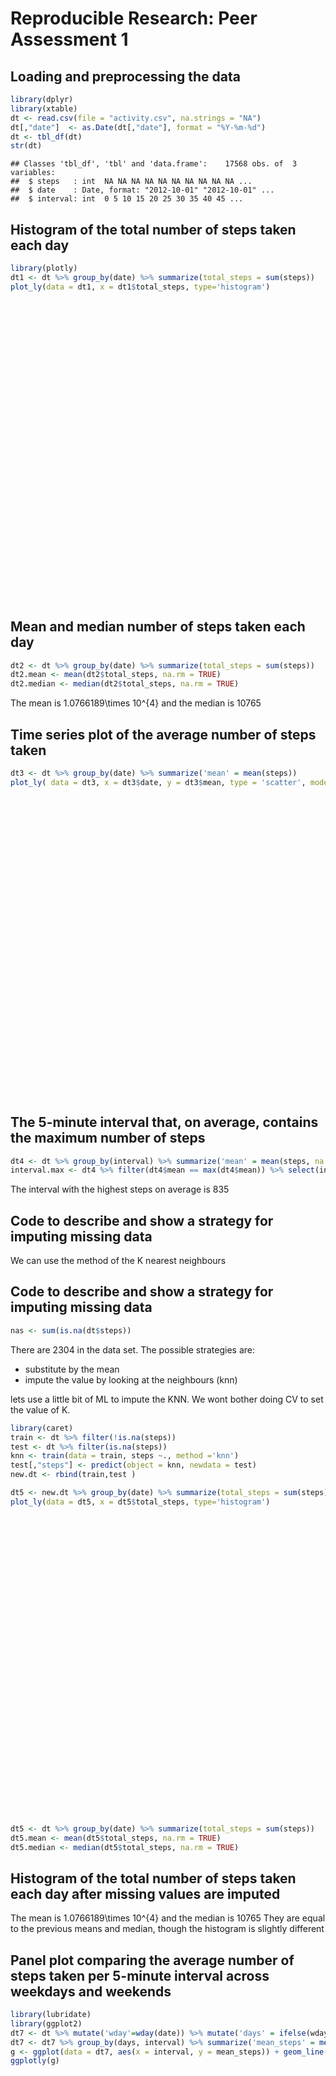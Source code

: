 # Reproducible Research: Peer Assessment 1



## Loading and preprocessing the data


```r
library(dplyr)
library(xtable)
dt <- read.csv(file = "activity.csv", na.strings = "NA")
dt[,"date"]  <- as.Date(dt[,"date"], format = "%Y-%m-%d")
dt <- tbl_df(dt)
str(dt)
```

```
## Classes 'tbl_df', 'tbl' and 'data.frame':	17568 obs. of  3 variables:
##  $ steps   : int  NA NA NA NA NA NA NA NA NA NA ...
##  $ date    : Date, format: "2012-10-01" "2012-10-01" ...
##  $ interval: int  0 5 10 15 20 25 30 35 40 45 ...
```

## Histogram of the total number of steps taken each day


```r
library(plotly)
dt1 <- dt %>% group_by(date) %>% summarize(total_steps = sum(steps))
plot_ly(data = dt1, x = dt1$total_steps, type='histogram')
```

<!--html_preserve--><div id="htmlwidget-bb0330b378665311be23" style="width:672px;height:480px;" class="plotly html-widget"></div>
<script type="application/json" data-for="htmlwidget-bb0330b378665311be23">{"x":{"layout":{"margin":{"b":40,"l":60,"t":25,"r":10},"xaxis":{"domain":[0,1]},"yaxis":{"domain":[0,1]}},"config":{"modeBarButtonsToRemove":["sendDataToCloud"]},"base_url":"https://plot.ly","source":"A","data":[{"x":[126,11352,12116,13294,15420,11015,null,12811,9900,10304,17382,12426,15098,10139,15084,13452,10056,11829,10395,8821,13460,8918,8355,2492,6778,10119,11458,5018,9819,15414,null,10600,10571,null,10439,8334,12883,3219,null,12608,10765,7336,null,41,5441,14339,15110,8841,4472,12787,20427,21194,14478,11834,11162,13646,10183,7047],"type":"histogram","marker":{"fillcolor":"rgba(31,119,180,1)","color":"rgba(31,119,180,1)","line":{"color":"transparent"}},"xaxis":"x","yaxis":"y"}]},"evals":[],"jsHooks":[]}</script><!--/html_preserve-->

## Mean and median number of steps taken each day

```r
dt2 <- dt %>% group_by(date) %>% summarize(total_steps = sum(steps))
dt2.mean <- mean(dt2$total_steps, na.rm = TRUE)
dt2.median <- median(dt2$total_steps, na.rm = TRUE)
```
The mean is 1.0766189\times 10^{4} and the median is 10765

## Time series plot of the average number of steps taken

```r
dt3 <- dt %>% group_by(date) %>% summarize('mean' = mean(steps))
plot_ly( data = dt3, x = dt3$date, y = dt3$mean, type = 'scatter', mode = 'lines')
```

<!--html_preserve--><div id="htmlwidget-c387df53e776df53e0ec" style="width:672px;height:480px;" class="plotly html-widget"></div>
<script type="application/json" data-for="htmlwidget-c387df53e776df53e0ec">{"x":{"layout":{"margin":{"b":40,"l":60,"t":25,"r":10},"xaxis":{"domain":[0,1]},"yaxis":{"domain":[0,1]}},"config":{"modeBarButtonsToRemove":["sendDataToCloud"]},"base_url":"https://plot.ly","source":"A","data":[{"x":["2012-10-02","2012-10-03","2012-10-04","2012-10-05","2012-10-06","2012-10-07",null,"2012-10-09","2012-10-10","2012-10-11","2012-10-12","2012-10-13","2012-10-14","2012-10-15","2012-10-16","2012-10-17","2012-10-18","2012-10-19","2012-10-20","2012-10-21","2012-10-22","2012-10-23","2012-10-24","2012-10-25","2012-10-26","2012-10-27","2012-10-28","2012-10-29","2012-10-30","2012-10-31",null,"2012-11-02","2012-11-03",null,"2012-11-05","2012-11-06","2012-11-07","2012-11-08",null,"2012-11-11","2012-11-12","2012-11-13",null,"2012-11-15","2012-11-16","2012-11-17","2012-11-18","2012-11-19","2012-11-20","2012-11-21","2012-11-22","2012-11-23","2012-11-24","2012-11-25","2012-11-26","2012-11-27","2012-11-28","2012-11-29"],"y":[0.4375,39.4166666666667,42.0694444444444,46.1597222222222,53.5416666666667,38.2465277777778,null,44.4826388888889,34.375,35.7777777777778,60.3541666666667,43.1458333333333,52.4236111111111,35.2048611111111,52.375,46.7083333333333,34.9166666666667,41.0729166666667,36.09375,30.6284722222222,46.7361111111111,30.9652777777778,29.0104166666667,8.65277777777778,23.5347222222222,35.1354166666667,39.7847222222222,17.4236111111111,34.09375,53.5208333333333,null,36.8055555555556,36.7048611111111,null,36.2465277777778,28.9375,44.7326388888889,11.1770833333333,null,43.7777777777778,37.3784722222222,25.4722222222222,null,0.142361111111111,18.8923611111111,49.7881944444444,52.4652777777778,30.6979166666667,15.5277777777778,44.3993055555556,70.9270833333333,73.5902777777778,50.2708333333333,41.0902777777778,38.7569444444444,47.3819444444444,35.3576388888889,24.46875],"mode":"lines","type":"scatter","line":{"fillcolor":"rgba(31,119,180,1)","color":"rgba(31,119,180,1)"},"xaxis":"x","yaxis":"y"}]},"evals":[],"jsHooks":[]}</script><!--/html_preserve-->

## The 5-minute interval that, on average, contains the maximum number of steps


```r
dt4 <- dt %>% group_by(interval) %>% summarize('mean' = mean(steps, na.rm = TRUE))
interval.max <- dt4 %>% filter(dt4$mean == max(dt4$mean)) %>% select(interval)
```

The interval with the highest steps on average is 835

## Code to describe and show a strategy for imputing missing data

We can use the method of the K nearest neighbours

## Code to describe and show a strategy for imputing missing data


```r
nas <- sum(is.na(dt$steps))
```
There are 2304 in the data set.  The possible strategies are:
* substitute by the mean
* impute the value by looking at the neighbours (knn)

lets use a little bit of ML to impute the KNN. We wont bother doing CV to set the value of K.

```r
library(caret)
train <- dt %>% filter(!is.na(steps))
test <- dt %>% filter(is.na(steps))
knn <- train(data = train, steps ~., method ='knn')
test[,"steps"] <- predict(object = knn, newdata = test)
new.dt <- rbind(train,test )

dt5 <- new.dt %>% group_by(date) %>% summarize(total_steps = sum(steps))
plot_ly(data = dt5, x = dt5$total_steps, type='histogram')
```

<!--html_preserve--><div id="htmlwidget-5776d524bd9d09651e4a" style="width:672px;height:480px;" class="plotly html-widget"></div>
<script type="application/json" data-for="htmlwidget-5776d524bd9d09651e4a">{"x":{"layout":{"margin":{"b":40,"l":60,"t":25,"r":10},"xaxis":{"domain":[0,1]},"yaxis":{"domain":[0,1]}},"config":{"modeBarButtonsToRemove":["sendDataToCloud"]},"base_url":"https://plot.ly","source":"A","data":[{"x":[8569.11111111111,126,11352,12116,13294,15420,11015,12602,12811,9900,10304,17382,12426,15098,10139,15084,13452,10056,11829,10395,8821,13460,8918,8355,2492,6778,10119,11458,5018,9819,15414,10196.8888888889,10600,10571,10288.1666666667,10439,8334,12883,3219,8251.51111111111,8918.63333333333,12608,10765,7336,7614.66666666667,41,5441,14339,15110,8841,4472,12787,20427,21194,14478,11834,11162,13646,10183,7047,10251.8888888889],"type":"histogram","marker":{"fillcolor":"rgba(31,119,180,1)","color":"rgba(31,119,180,1)","line":{"color":"transparent"}},"xaxis":"x","yaxis":"y"}]},"evals":[],"jsHooks":[]}</script><!--/html_preserve-->

```r
dt5 <- dt %>% group_by(date) %>% summarize(total_steps = sum(steps))
dt5.mean <- mean(dt5$total_steps, na.rm = TRUE)
dt5.median <- median(dt5$total_steps, na.rm = TRUE)
```

## Histogram of the total number of steps taken each day after missing values are imputed

The mean is 1.0766189\times 10^{4} and the median is 10765
They are equal to the previous means and median, though the histogram is slightly different

## Panel plot comparing the average number of steps taken per 5-minute interval across weekdays and weekends

```r
library(lubridate)
library(ggplot2)
dt7 <- dt %>% mutate('wday'=wday(date)) %>% mutate('days' = ifelse(wday<6,'week','weekend'))
dt7 <- dt7 %>% group_by(days, interval) %>% summarize('mean_steps' = mean(steps, na.rm = TRUE))
g <- ggplot(data = dt7, aes(x = interval, y = mean_steps)) + geom_line() + facet_grid(days~.)
ggplotly(g)
```

<!--html_preserve--><div id="htmlwidget-0b917fead09caf087fc1" style="width:672px;height:480px;" class="plotly html-widget"></div>
<script type="application/json" data-for="htmlwidget-0b917fead09caf087fc1">{"x":{"data":[{"x":[0,5,10,15,20,25,30,35,40,45,50,55,100,105,110,115,120,125,130,135,140,145,150,155,200,205,210,215,220,225,230,235,240,245,250,255,300,305,310,315,320,325,330,335,340,345,350,355,400,405,410,415,420,425,430,435,440,445,450,455,500,505,510,515,520,525,530,535,540,545,550,555,600,605,610,615,620,625,630,635,640,645,650,655,700,705,710,715,720,725,730,735,740,745,750,755,800,805,810,815,820,825,830,835,840,845,850,855,900,905,910,915,920,925,930,935,940,945,950,955,1000,1005,1010,1015,1020,1025,1030,1035,1040,1045,1050,1055,1100,1105,1110,1115,1120,1125,1130,1135,1140,1145,1150,1155,1200,1205,1210,1215,1220,1225,1230,1235,1240,1245,1250,1255,1300,1305,1310,1315,1320,1325,1330,1335,1340,1345,1350,1355,1400,1405,1410,1415,1420,1425,1430,1435,1440,1445,1450,1455,1500,1505,1510,1515,1520,1525,1530,1535,1540,1545,1550,1555,1600,1605,1610,1615,1620,1625,1630,1635,1640,1645,1650,1655,1700,1705,1710,1715,1720,1725,1730,1735,1740,1745,1750,1755,1800,1805,1810,1815,1820,1825,1830,1835,1840,1845,1850,1855,1900,1905,1910,1915,1920,1925,1930,1935,1940,1945,1950,1955,2000,2005,2010,2015,2020,2025,2030,2035,2040,2045,2050,2055,2100,2105,2110,2115,2120,2125,2130,2135,2140,2145,2150,2155,2200,2205,2210,2215,2220,2225,2230,2235,2240,2245,2250,2255,2300,2305,2310,2315,2320,2325,2330,2335,2340,2345,2350,2355],"y":[2.33333333333333,0.461538461538462,0.179487179487179,0.205128205128205,0.102564102564103,2.84615384615385,0.717948717948718,1.17948717948718,0,1.84615384615385,0.205128205128205,0.179487179487179,0.435897435897436,0.923076923076923,0.205128205128205,0.461538461538462,0,1.51282051282051,1.51282051282051,0.230769230769231,0.230769230769231,0.282051282051282,0,0,0,0,1.53846153846154,0,0,0,0,0.307692307692308,0,0,1.23076923076923,1.28205128205128,0,0,0,0,0,0.846153846153846,1.17948717948718,0.512820512820513,0.41025641025641,0.102564102564103,0,0,1.61538461538462,0.282051282051282,2.17948717948718,0,0.230769230769231,0,2.02564102564103,0,4.48717948717949,0.384615384615385,2.8974358974359,0.692307692307692,0,1.1025641025641,1.48717948717949,1.33333333333333,3.41025641025641,2.66666666666667,2.84615384615385,7.84615384615385,19.6153846153846,21.0769230769231,52.4871794871795,57.5128205128205,40.4615384615385,66.1025641025641,70.3076923076923,77.6923076923077,63.7435897435897,59.5384615384615,69.2820512820513,50.7179487179487,52.3589743589744,55.8974358974359,47.3846153846154,59.8974358974359,53.5897435897436,53.7948717948718,64.5641025641026,67.3589743589744,65.8205128205128,62.5641025641026,59.3846153846154,51.8717948717949,58.6923076923077,83,64.7435897435897,64,84.0512820512821,80.2820512820513,136.923076923077,167.076923076923,181.282051282051,153.333333333333,175.205128205128,202.153846153846,198.512820512821,163.25641025641,152.641025641026,152.897435897436,135.666666666667,105.871794871795,94.6410256410256,80.5641025641026,104,101.692307692308,61.3076923076923,35.7179487179487,28.2307692307692,42.5384615384615,39.8205128205128,26.8974358974359,41.7692307692308,25.4871794871795,52,67.6666666666667,49.3589743589744,53.4358974358974,52.2307692307692,35.974358974359,32.4358974358974,34.3846153846154,27.0769230769231,29.3333333333333,31.6410256410256,28.6666666666667,19.5641025641026,27.2307692307692,32.4102564102564,22.0512820512821,34.4871794871795,42.974358974359,41.974358974359,48.9230769230769,57.5641025641026,62.0769230769231,66.6410256410256,79.5128205128205,67.5384615384615,80.9487179487179,53.8717948717949,51.3846153846154,53.1282051282051,20.0769230769231,16.1794871794872,15.0512820512821,21.5128205128205,50.2564102564103,26.1538461538462,27.0512820512821,33.025641025641,23.3846153846154,23.2820512820513,32.4871794871795,27.4102564102564,15.2051282051282,31.1794871794872,42.6410256410256,13.7692307692308,21.1282051282051,16.6923076923077,22.6666666666667,24.8974358974359,37.8717948717949,19.7179487179487,30.3333333333333,28.3846153846154,16.2820512820513,16.0769230769231,22.5641025641026,33.1025641025641,24.8974358974359,16.1794871794872,29.4871794871795,22.7948717948718,27.1282051282051,39.1538461538462,41.7948717948718,26.0769230769231,42.025641025641,74.2051282051282,92.0512820512821,99.8461538461538,67.5128205128205,51.7692307692308,56.6410256410256,61.3076923076923,58.4615384615385,51.6410256410256,55.8461538461538,49.7948717948718,47.4358974358974,35.3846153846154,24.8717948717949,37.8974358974359,37.8205128205128,40.1538461538462,55.3076923076923,45.6666666666667,54.974358974359,73.8461538461538,82.3589743589744,70.4358974358974,63.7435897435897,78.3076923076923,65.2564102564103,39.2051282051282,36.1538461538462,27.7692307692308,40.1538461538462,51.8205128205128,57.3333333333333,41.4871794871795,40.4358974358974,45.5384615384615,49.5641025641026,80.6666666666667,99.8205128205128,102.128205128205,105.333333333333,102.897435897436,92.3846153846154,74.5897435897436,66.0512820512821,36.8205128205128,21.2307692307692,30.5128205128205,49.7179487179487,31.4615384615385,16.2051282051282,41.6923076923077,25.3846153846154,11,10.8205128205128,12.0512820512821,26.4615384615385,21.8205128205128,14.4871794871795,21.7948717948718,6.8974358974359,12.4615384615385,14.1794871794872,26.4358974358974,17.5128205128205,15.8461538461538,18.3846153846154,26.2564102564103,22.025641025641,14.974358974359,9.71794871794872,17.2564102564103,19.4615384615385,8.7948717948718,10.5897435897436,8.28205128205128,3.56410256410256,1.71794871794872,4.23076923076923,4.05128205128205,11.3333333333333,9.61538461538461,10.6410256410256,13.0512820512821,3,0.435897435897436,0.153846153846154,1.71794871794872,4.64102564102564,4.1025641025641,3.87179487179487,0,1.12820512820513,1.30769230769231,2.15384615384615,3.53846153846154,6.38461538461539,4.48717948717949,0.871794871794872,0.307692307692308,1.25641025641026],"text":["interval: 0<br>mean_steps: 2.33","interval: 5<br>mean_steps: 0.46","interval: 10<br>mean_steps: 0.18","interval: 15<br>mean_steps: 0.21","interval: 20<br>mean_steps: 0.1","interval: 25<br>mean_steps: 2.85","interval: 30<br>mean_steps: 0.72","interval: 35<br>mean_steps: 1.18","interval: 40<br>mean_steps: 0","interval: 45<br>mean_steps: 1.85","interval: 50<br>mean_steps: 0.21","interval: 55<br>mean_steps: 0.18","interval: 100<br>mean_steps: 0.44","interval: 105<br>mean_steps: 0.92","interval: 110<br>mean_steps: 0.21","interval: 115<br>mean_steps: 0.46","interval: 120<br>mean_steps: 0","interval: 125<br>mean_steps: 1.51","interval: 130<br>mean_steps: 1.51","interval: 135<br>mean_steps: 0.23","interval: 140<br>mean_steps: 0.23","interval: 145<br>mean_steps: 0.28","interval: 150<br>mean_steps: 0","interval: 155<br>mean_steps: 0","interval: 200<br>mean_steps: 0","interval: 205<br>mean_steps: 0","interval: 210<br>mean_steps: 1.54","interval: 215<br>mean_steps: 0","interval: 220<br>mean_steps: 0","interval: 225<br>mean_steps: 0","interval: 230<br>mean_steps: 0","interval: 235<br>mean_steps: 0.31","interval: 240<br>mean_steps: 0","interval: 245<br>mean_steps: 0","interval: 250<br>mean_steps: 1.23","interval: 255<br>mean_steps: 1.28","interval: 300<br>mean_steps: 0","interval: 305<br>mean_steps: 0","interval: 310<br>mean_steps: 0","interval: 315<br>mean_steps: 0","interval: 320<br>mean_steps: 0","interval: 325<br>mean_steps: 0.85","interval: 330<br>mean_steps: 1.18","interval: 335<br>mean_steps: 0.51","interval: 340<br>mean_steps: 0.41","interval: 345<br>mean_steps: 0.1","interval: 350<br>mean_steps: 0","interval: 355<br>mean_steps: 0","interval: 400<br>mean_steps: 1.62","interval: 405<br>mean_steps: 0.28","interval: 410<br>mean_steps: 2.18","interval: 415<br>mean_steps: 0","interval: 420<br>mean_steps: 0.23","interval: 425<br>mean_steps: 0","interval: 430<br>mean_steps: 2.03","interval: 435<br>mean_steps: 0","interval: 440<br>mean_steps: 4.49","interval: 445<br>mean_steps: 0.38","interval: 450<br>mean_steps: 2.9","interval: 455<br>mean_steps: 0.69","interval: 500<br>mean_steps: 0","interval: 505<br>mean_steps: 1.1","interval: 510<br>mean_steps: 1.49","interval: 515<br>mean_steps: 1.33","interval: 520<br>mean_steps: 3.41","interval: 525<br>mean_steps: 2.67","interval: 530<br>mean_steps: 2.85","interval: 535<br>mean_steps: 7.85","interval: 540<br>mean_steps: 19.62","interval: 545<br>mean_steps: 21.08","interval: 550<br>mean_steps: 52.49","interval: 555<br>mean_steps: 57.51","interval: 600<br>mean_steps: 40.46","interval: 605<br>mean_steps: 66.1","interval: 610<br>mean_steps: 70.31","interval: 615<br>mean_steps: 77.69","interval: 620<br>mean_steps: 63.74","interval: 625<br>mean_steps: 59.54","interval: 630<br>mean_steps: 69.28","interval: 635<br>mean_steps: 50.72","interval: 640<br>mean_steps: 52.36","interval: 645<br>mean_steps: 55.9","interval: 650<br>mean_steps: 47.38","interval: 655<br>mean_steps: 59.9","interval: 700<br>mean_steps: 53.59","interval: 705<br>mean_steps: 53.79","interval: 710<br>mean_steps: 64.56","interval: 715<br>mean_steps: 67.36","interval: 720<br>mean_steps: 65.82","interval: 725<br>mean_steps: 62.56","interval: 730<br>mean_steps: 59.38","interval: 735<br>mean_steps: 51.87","interval: 740<br>mean_steps: 58.69","interval: 745<br>mean_steps: 83","interval: 750<br>mean_steps: 64.74","interval: 755<br>mean_steps: 64","interval: 800<br>mean_steps: 84.05","interval: 805<br>mean_steps: 80.28","interval: 810<br>mean_steps: 136.92","interval: 815<br>mean_steps: 167.08","interval: 820<br>mean_steps: 181.28","interval: 825<br>mean_steps: 153.33","interval: 830<br>mean_steps: 175.21","interval: 835<br>mean_steps: 202.15","interval: 840<br>mean_steps: 198.51","interval: 845<br>mean_steps: 163.26","interval: 850<br>mean_steps: 152.64","interval: 855<br>mean_steps: 152.9","interval: 900<br>mean_steps: 135.67","interval: 905<br>mean_steps: 105.87","interval: 910<br>mean_steps: 94.64","interval: 915<br>mean_steps: 80.56","interval: 920<br>mean_steps: 104","interval: 925<br>mean_steps: 101.69","interval: 930<br>mean_steps: 61.31","interval: 935<br>mean_steps: 35.72","interval: 940<br>mean_steps: 28.23","interval: 945<br>mean_steps: 42.54","interval: 950<br>mean_steps: 39.82","interval: 955<br>mean_steps: 26.9","interval: 1000<br>mean_steps: 41.77","interval: 1005<br>mean_steps: 25.49","interval: 1010<br>mean_steps: 52","interval: 1015<br>mean_steps: 67.67","interval: 1020<br>mean_steps: 49.36","interval: 1025<br>mean_steps: 53.44","interval: 1030<br>mean_steps: 52.23","interval: 1035<br>mean_steps: 35.97","interval: 1040<br>mean_steps: 32.44","interval: 1045<br>mean_steps: 34.38","interval: 1050<br>mean_steps: 27.08","interval: 1055<br>mean_steps: 29.33","interval: 1100<br>mean_steps: 31.64","interval: 1105<br>mean_steps: 28.67","interval: 1110<br>mean_steps: 19.56","interval: 1115<br>mean_steps: 27.23","interval: 1120<br>mean_steps: 32.41","interval: 1125<br>mean_steps: 22.05","interval: 1130<br>mean_steps: 34.49","interval: 1135<br>mean_steps: 42.97","interval: 1140<br>mean_steps: 41.97","interval: 1145<br>mean_steps: 48.92","interval: 1150<br>mean_steps: 57.56","interval: 1155<br>mean_steps: 62.08","interval: 1200<br>mean_steps: 66.64","interval: 1205<br>mean_steps: 79.51","interval: 1210<br>mean_steps: 67.54","interval: 1215<br>mean_steps: 80.95","interval: 1220<br>mean_steps: 53.87","interval: 1225<br>mean_steps: 51.38","interval: 1230<br>mean_steps: 53.13","interval: 1235<br>mean_steps: 20.08","interval: 1240<br>mean_steps: 16.18","interval: 1245<br>mean_steps: 15.05","interval: 1250<br>mean_steps: 21.51","interval: 1255<br>mean_steps: 50.26","interval: 1300<br>mean_steps: 26.15","interval: 1305<br>mean_steps: 27.05","interval: 1310<br>mean_steps: 33.03","interval: 1315<br>mean_steps: 23.38","interval: 1320<br>mean_steps: 23.28","interval: 1325<br>mean_steps: 32.49","interval: 1330<br>mean_steps: 27.41","interval: 1335<br>mean_steps: 15.21","interval: 1340<br>mean_steps: 31.18","interval: 1345<br>mean_steps: 42.64","interval: 1350<br>mean_steps: 13.77","interval: 1355<br>mean_steps: 21.13","interval: 1400<br>mean_steps: 16.69","interval: 1405<br>mean_steps: 22.67","interval: 1410<br>mean_steps: 24.9","interval: 1415<br>mean_steps: 37.87","interval: 1420<br>mean_steps: 19.72","interval: 1425<br>mean_steps: 30.33","interval: 1430<br>mean_steps: 28.38","interval: 1435<br>mean_steps: 16.28","interval: 1440<br>mean_steps: 16.08","interval: 1445<br>mean_steps: 22.56","interval: 1450<br>mean_steps: 33.1","interval: 1455<br>mean_steps: 24.9","interval: 1500<br>mean_steps: 16.18","interval: 1505<br>mean_steps: 29.49","interval: 1510<br>mean_steps: 22.79","interval: 1515<br>mean_steps: 27.13","interval: 1520<br>mean_steps: 39.15","interval: 1525<br>mean_steps: 41.79","interval: 1530<br>mean_steps: 26.08","interval: 1535<br>mean_steps: 42.03","interval: 1540<br>mean_steps: 74.21","interval: 1545<br>mean_steps: 92.05","interval: 1550<br>mean_steps: 99.85","interval: 1555<br>mean_steps: 67.51","interval: 1600<br>mean_steps: 51.77","interval: 1605<br>mean_steps: 56.64","interval: 1610<br>mean_steps: 61.31","interval: 1615<br>mean_steps: 58.46","interval: 1620<br>mean_steps: 51.64","interval: 1625<br>mean_steps: 55.85","interval: 1630<br>mean_steps: 49.79","interval: 1635<br>mean_steps: 47.44","interval: 1640<br>mean_steps: 35.38","interval: 1645<br>mean_steps: 24.87","interval: 1650<br>mean_steps: 37.9","interval: 1655<br>mean_steps: 37.82","interval: 1700<br>mean_steps: 40.15","interval: 1705<br>mean_steps: 55.31","interval: 1710<br>mean_steps: 45.67","interval: 1715<br>mean_steps: 54.97","interval: 1720<br>mean_steps: 73.85","interval: 1725<br>mean_steps: 82.36","interval: 1730<br>mean_steps: 70.44","interval: 1735<br>mean_steps: 63.74","interval: 1740<br>mean_steps: 78.31","interval: 1745<br>mean_steps: 65.26","interval: 1750<br>mean_steps: 39.21","interval: 1755<br>mean_steps: 36.15","interval: 1800<br>mean_steps: 27.77","interval: 1805<br>mean_steps: 40.15","interval: 1810<br>mean_steps: 51.82","interval: 1815<br>mean_steps: 57.33","interval: 1820<br>mean_steps: 41.49","interval: 1825<br>mean_steps: 40.44","interval: 1830<br>mean_steps: 45.54","interval: 1835<br>mean_steps: 49.56","interval: 1840<br>mean_steps: 80.67","interval: 1845<br>mean_steps: 99.82","interval: 1850<br>mean_steps: 102.13","interval: 1855<br>mean_steps: 105.33","interval: 1900<br>mean_steps: 102.9","interval: 1905<br>mean_steps: 92.38","interval: 1910<br>mean_steps: 74.59","interval: 1915<br>mean_steps: 66.05","interval: 1920<br>mean_steps: 36.82","interval: 1925<br>mean_steps: 21.23","interval: 1930<br>mean_steps: 30.51","interval: 1935<br>mean_steps: 49.72","interval: 1940<br>mean_steps: 31.46","interval: 1945<br>mean_steps: 16.21","interval: 1950<br>mean_steps: 41.69","interval: 1955<br>mean_steps: 25.38","interval: 2000<br>mean_steps: 11","interval: 2005<br>mean_steps: 10.82","interval: 2010<br>mean_steps: 12.05","interval: 2015<br>mean_steps: 26.46","interval: 2020<br>mean_steps: 21.82","interval: 2025<br>mean_steps: 14.49","interval: 2030<br>mean_steps: 21.79","interval: 2035<br>mean_steps: 6.9","interval: 2040<br>mean_steps: 12.46","interval: 2045<br>mean_steps: 14.18","interval: 2050<br>mean_steps: 26.44","interval: 2055<br>mean_steps: 17.51","interval: 2100<br>mean_steps: 15.85","interval: 2105<br>mean_steps: 18.38","interval: 2110<br>mean_steps: 26.26","interval: 2115<br>mean_steps: 22.03","interval: 2120<br>mean_steps: 14.97","interval: 2125<br>mean_steps: 9.72","interval: 2130<br>mean_steps: 17.26","interval: 2135<br>mean_steps: 19.46","interval: 2140<br>mean_steps: 8.79","interval: 2145<br>mean_steps: 10.59","interval: 2150<br>mean_steps: 8.28","interval: 2155<br>mean_steps: 3.56","interval: 2200<br>mean_steps: 1.72","interval: 2205<br>mean_steps: 4.23","interval: 2210<br>mean_steps: 4.05","interval: 2215<br>mean_steps: 11.33","interval: 2220<br>mean_steps: 9.62","interval: 2225<br>mean_steps: 10.64","interval: 2230<br>mean_steps: 13.05","interval: 2235<br>mean_steps: 3","interval: 2240<br>mean_steps: 0.44","interval: 2245<br>mean_steps: 0.15","interval: 2250<br>mean_steps: 1.72","interval: 2255<br>mean_steps: 4.64","interval: 2300<br>mean_steps: 4.1","interval: 2305<br>mean_steps: 3.87","interval: 2310<br>mean_steps: 0","interval: 2315<br>mean_steps: 1.13","interval: 2320<br>mean_steps: 1.31","interval: 2325<br>mean_steps: 2.15","interval: 2330<br>mean_steps: 3.54","interval: 2335<br>mean_steps: 6.38","interval: 2340<br>mean_steps: 4.49","interval: 2345<br>mean_steps: 0.87","interval: 2350<br>mean_steps: 0.31","interval: 2355<br>mean_steps: 1.26"],"key":null,"type":"scatter","mode":"lines","name":"","line":{"width":1.88976377952756,"color":"rgba(0,0,0,1)","dash":"solid"},"hoveron":"points","showlegend":false,"xaxis":"x","yaxis":"y","hoverinfo":"text"},{"x":[0,5,10,15,20,25,30,35,40,45,50,55,100,105,110,115,120,125,130,135,140,145,150,155,200,205,210,215,220,225,230,235,240,245,250,255,300,305,310,315,320,325,330,335,340,345,350,355,400,405,410,415,420,425,430,435,440,445,450,455,500,505,510,515,520,525,530,535,540,545,550,555,600,605,610,615,620,625,630,635,640,645,650,655,700,705,710,715,720,725,730,735,740,745,750,755,800,805,810,815,820,825,830,835,840,845,850,855,900,905,910,915,920,925,930,935,940,945,950,955,1000,1005,1010,1015,1020,1025,1030,1035,1040,1045,1050,1055,1100,1105,1110,1115,1120,1125,1130,1135,1140,1145,1150,1155,1200,1205,1210,1215,1220,1225,1230,1235,1240,1245,1250,1255,1300,1305,1310,1315,1320,1325,1330,1335,1340,1345,1350,1355,1400,1405,1410,1415,1420,1425,1430,1435,1440,1445,1450,1455,1500,1505,1510,1515,1520,1525,1530,1535,1540,1545,1550,1555,1600,1605,1610,1615,1620,1625,1630,1635,1640,1645,1650,1655,1700,1705,1710,1715,1720,1725,1730,1735,1740,1745,1750,1755,1800,1805,1810,1815,1820,1825,1830,1835,1840,1845,1850,1855,1900,1905,1910,1915,1920,1925,1930,1935,1940,1945,1950,1955,2000,2005,2010,2015,2020,2025,2030,2035,2040,2045,2050,2055,2100,2105,2110,2115,2120,2125,2130,2135,2140,2145,2150,2155,2200,2205,2210,2215,2220,2225,2230,2235,2240,2245,2250,2255,2300,2305,2310,2315,2320,2325,2330,2335,2340,2345,2350,2355],"y":[0,0,0,0,0,0,0,0,0,0.428571428571429,0.571428571428571,0,0,0,0,0,0,0,2.71428571428571,0,0,0.642857142857143,1,0,0,0,0,0,0,0.5,0,0,0,0,2.42857142857143,0,0,0,0,0,0.785714285714286,0,2.85714285714286,0.785714285714286,0.714285714285714,0,0,0,0,2.78571428571429,3.64285714285714,0,0.642857142857143,1.35714285714286,9.92857142857143,2.5,0.714285714285714,2.07142857142857,3.71428571428571,2.28571428571429,0,2.85714285714286,7.21428571428571,4.78571428571429,3.07142857142857,3.78571428571429,0,1.07142857142857,6,10.7142857142857,3.14285714285714,8.21428571428571,6.5,2.35714285714286,7.71428571428571,23.7857142857143,11.5714285714286,12.3571428571429,4.42857142857143,7.64285714285714,20.7857142857143,11.5,9.42857142857143,18.7857142857143,16.5714285714286,18.1428571428571,11.3571428571429,18.7142857142857,5.64285714285714,18.7142857142857,45.3571428571429,23.2857142857143,34.3571428571429,32.0714285714286,38.6428571428571,34.2857142857143,43.6428571428571,34.5714285714286,108.571428571429,130.928571428571,142.928571428571,161.142857142857,183.142857142857,217.357142857143,188.714285714286,225,269.071428571429,206.357142857143,165.142857142857,174.642857142857,149.428571428571,184.857142857143,102.928571428571,80,79.8571428571429,71.7142857142857,15.2142857142857,28.2142857142857,21.5,4.78571428571429,37.2142857142857,31.1428571428571,15.7142857142857,10.8571428571429,9.85714285714286,43.4285714285714,22.1428571428571,41.4285714285714,41,11.5,19.5714285714286,39.2142857142857,30.5714285714286,32.5,26.2142857142857,20.8571428571429,17.1428571428571,38.7857142857143,30.5,69.5,42.2142857142857,32.5714285714286,13.9285714285714,51.1428571428571,56.1428571428571,110.5,170.928571428571,125.714285714286,89.9285714285714,46.7857142857143,58.2142857142857,66.7857142857143,55.3571428571429,100.928571428571,110.642857142857,114.714285714286,87.4285714285714,75.6428571428571,71.7857142857143,90,110.214285714286,123.142857142857,85.5,52.7857142857143,64.4285714285714,83.9285714285714,140.785714285714,171.357142857143,164.571428571429,133.571428571429,95.6428571428571,78.8571428571429,79.3571428571429,57.6428571428571,79.3571428571429,58.7857142857143,20,35.8571428571429,72.9285714285714,96.3571428571429,68.5714285714286,54.4285714285714,70.8571428571429,71.5,64.9285714285714,64.3571428571429,109.571428571429,130.214285714286,107.142857142857,117.071428571429,108.428571428571,129.785714285714,91,85,111.428571428571,76.2857142857143,71.5714285714286,70.7142857142857,27.3571428571429,13.8571428571429,70.5,102.785714285714,69.3571428571429,60,64.6428571428571,59.0714285714286,64.7857142857143,78.6428571428571,69.5714285714286,69.4285714285714,64.7857142857143,48.2857142857143,66.1428571428571,32.1428571428571,22.4285714285714,41.0714285714286,76.6428571428571,107.785714285714,138.428571428571,163.285714285714,108.785714285714,143.928571428571,167.285714285714,143,98.3571428571429,98.4285714285714,43.2857142857143,30.6428571428571,34.6428571428571,37.2857142857143,11.9285714285714,18,34.9285714285714,19.2857142857143,18.7142857142857,13,26.7142857142857,51.5714285714286,56.7142857142857,56.2142857142857,43.6428571428571,41.8571428571429,39.6428571428571,52.5,40.7142857142857,39.7857142857143,42.6428571428571,61.5714285714286,39.2857142857143,41.2142857142857,48.6428571428571,27.5,16.2142857142857,14,15.6428571428571,11.5,5.42857142857143,3.28571428571429,7.42857142857143,7.5,8.35714285714286,0,7.71428571428571,0,0.714285714285714,2.14285714285714,6.92857142857143,0.642857142857143,0,3.28571428571429,0.571428571428571,0,0,0,1.28571428571429,4.5,1.07142857142857,0,0,0,0,0,0,0,0,0,0,0.571428571428571],"text":["interval: 0<br>mean_steps: 0","interval: 5<br>mean_steps: 0","interval: 10<br>mean_steps: 0","interval: 15<br>mean_steps: 0","interval: 20<br>mean_steps: 0","interval: 25<br>mean_steps: 0","interval: 30<br>mean_steps: 0","interval: 35<br>mean_steps: 0","interval: 40<br>mean_steps: 0","interval: 45<br>mean_steps: 0.43","interval: 50<br>mean_steps: 0.57","interval: 55<br>mean_steps: 0","interval: 100<br>mean_steps: 0","interval: 105<br>mean_steps: 0","interval: 110<br>mean_steps: 0","interval: 115<br>mean_steps: 0","interval: 120<br>mean_steps: 0","interval: 125<br>mean_steps: 0","interval: 130<br>mean_steps: 2.71","interval: 135<br>mean_steps: 0","interval: 140<br>mean_steps: 0","interval: 145<br>mean_steps: 0.64","interval: 150<br>mean_steps: 1","interval: 155<br>mean_steps: 0","interval: 200<br>mean_steps: 0","interval: 205<br>mean_steps: 0","interval: 210<br>mean_steps: 0","interval: 215<br>mean_steps: 0","interval: 220<br>mean_steps: 0","interval: 225<br>mean_steps: 0.5","interval: 230<br>mean_steps: 0","interval: 235<br>mean_steps: 0","interval: 240<br>mean_steps: 0","interval: 245<br>mean_steps: 0","interval: 250<br>mean_steps: 2.43","interval: 255<br>mean_steps: 0","interval: 300<br>mean_steps: 0","interval: 305<br>mean_steps: 0","interval: 310<br>mean_steps: 0","interval: 315<br>mean_steps: 0","interval: 320<br>mean_steps: 0.79","interval: 325<br>mean_steps: 0","interval: 330<br>mean_steps: 2.86","interval: 335<br>mean_steps: 0.79","interval: 340<br>mean_steps: 0.71","interval: 345<br>mean_steps: 0","interval: 350<br>mean_steps: 0","interval: 355<br>mean_steps: 0","interval: 400<br>mean_steps: 0","interval: 405<br>mean_steps: 2.79","interval: 410<br>mean_steps: 3.64","interval: 415<br>mean_steps: 0","interval: 420<br>mean_steps: 0.64","interval: 425<br>mean_steps: 1.36","interval: 430<br>mean_steps: 9.93","interval: 435<br>mean_steps: 2.5","interval: 440<br>mean_steps: 0.71","interval: 445<br>mean_steps: 2.07","interval: 450<br>mean_steps: 3.71","interval: 455<br>mean_steps: 2.29","interval: 500<br>mean_steps: 0","interval: 505<br>mean_steps: 2.86","interval: 510<br>mean_steps: 7.21","interval: 515<br>mean_steps: 4.79","interval: 520<br>mean_steps: 3.07","interval: 525<br>mean_steps: 3.79","interval: 530<br>mean_steps: 0","interval: 535<br>mean_steps: 1.07","interval: 540<br>mean_steps: 6","interval: 545<br>mean_steps: 10.71","interval: 550<br>mean_steps: 3.14","interval: 555<br>mean_steps: 8.21","interval: 600<br>mean_steps: 6.5","interval: 605<br>mean_steps: 2.36","interval: 610<br>mean_steps: 7.71","interval: 615<br>mean_steps: 23.79","interval: 620<br>mean_steps: 11.57","interval: 625<br>mean_steps: 12.36","interval: 630<br>mean_steps: 4.43","interval: 635<br>mean_steps: 7.64","interval: 640<br>mean_steps: 20.79","interval: 645<br>mean_steps: 11.5","interval: 650<br>mean_steps: 9.43","interval: 655<br>mean_steps: 18.79","interval: 700<br>mean_steps: 16.57","interval: 705<br>mean_steps: 18.14","interval: 710<br>mean_steps: 11.36","interval: 715<br>mean_steps: 18.71","interval: 720<br>mean_steps: 5.64","interval: 725<br>mean_steps: 18.71","interval: 730<br>mean_steps: 45.36","interval: 735<br>mean_steps: 23.29","interval: 740<br>mean_steps: 34.36","interval: 745<br>mean_steps: 32.07","interval: 750<br>mean_steps: 38.64","interval: 755<br>mean_steps: 34.29","interval: 800<br>mean_steps: 43.64","interval: 805<br>mean_steps: 34.57","interval: 810<br>mean_steps: 108.57","interval: 815<br>mean_steps: 130.93","interval: 820<br>mean_steps: 142.93","interval: 825<br>mean_steps: 161.14","interval: 830<br>mean_steps: 183.14","interval: 835<br>mean_steps: 217.36","interval: 840<br>mean_steps: 188.71","interval: 845<br>mean_steps: 225","interval: 850<br>mean_steps: 269.07","interval: 855<br>mean_steps: 206.36","interval: 900<br>mean_steps: 165.14","interval: 905<br>mean_steps: 174.64","interval: 910<br>mean_steps: 149.43","interval: 915<br>mean_steps: 184.86","interval: 920<br>mean_steps: 102.93","interval: 925<br>mean_steps: 80","interval: 930<br>mean_steps: 79.86","interval: 935<br>mean_steps: 71.71","interval: 940<br>mean_steps: 15.21","interval: 945<br>mean_steps: 28.21","interval: 950<br>mean_steps: 21.5","interval: 955<br>mean_steps: 4.79","interval: 1000<br>mean_steps: 37.21","interval: 1005<br>mean_steps: 31.14","interval: 1010<br>mean_steps: 15.71","interval: 1015<br>mean_steps: 10.86","interval: 1020<br>mean_steps: 9.86","interval: 1025<br>mean_steps: 43.43","interval: 1030<br>mean_steps: 22.14","interval: 1035<br>mean_steps: 41.43","interval: 1040<br>mean_steps: 41","interval: 1045<br>mean_steps: 11.5","interval: 1050<br>mean_steps: 19.57","interval: 1055<br>mean_steps: 39.21","interval: 1100<br>mean_steps: 30.57","interval: 1105<br>mean_steps: 32.5","interval: 1110<br>mean_steps: 26.21","interval: 1115<br>mean_steps: 20.86","interval: 1120<br>mean_steps: 17.14","interval: 1125<br>mean_steps: 38.79","interval: 1130<br>mean_steps: 30.5","interval: 1135<br>mean_steps: 69.5","interval: 1140<br>mean_steps: 42.21","interval: 1145<br>mean_steps: 32.57","interval: 1150<br>mean_steps: 13.93","interval: 1155<br>mean_steps: 51.14","interval: 1200<br>mean_steps: 56.14","interval: 1205<br>mean_steps: 110.5","interval: 1210<br>mean_steps: 170.93","interval: 1215<br>mean_steps: 125.71","interval: 1220<br>mean_steps: 89.93","interval: 1225<br>mean_steps: 46.79","interval: 1230<br>mean_steps: 58.21","interval: 1235<br>mean_steps: 66.79","interval: 1240<br>mean_steps: 55.36","interval: 1245<br>mean_steps: 100.93","interval: 1250<br>mean_steps: 110.64","interval: 1255<br>mean_steps: 114.71","interval: 1300<br>mean_steps: 87.43","interval: 1305<br>mean_steps: 75.64","interval: 1310<br>mean_steps: 71.79","interval: 1315<br>mean_steps: 90","interval: 1320<br>mean_steps: 110.21","interval: 1325<br>mean_steps: 123.14","interval: 1330<br>mean_steps: 85.5","interval: 1335<br>mean_steps: 52.79","interval: 1340<br>mean_steps: 64.43","interval: 1345<br>mean_steps: 83.93","interval: 1350<br>mean_steps: 140.79","interval: 1355<br>mean_steps: 171.36","interval: 1400<br>mean_steps: 164.57","interval: 1405<br>mean_steps: 133.57","interval: 1410<br>mean_steps: 95.64","interval: 1415<br>mean_steps: 78.86","interval: 1420<br>mean_steps: 79.36","interval: 1425<br>mean_steps: 57.64","interval: 1430<br>mean_steps: 79.36","interval: 1435<br>mean_steps: 58.79","interval: 1440<br>mean_steps: 20","interval: 1445<br>mean_steps: 35.86","interval: 1450<br>mean_steps: 72.93","interval: 1455<br>mean_steps: 96.36","interval: 1500<br>mean_steps: 68.57","interval: 1505<br>mean_steps: 54.43","interval: 1510<br>mean_steps: 70.86","interval: 1515<br>mean_steps: 71.5","interval: 1520<br>mean_steps: 64.93","interval: 1525<br>mean_steps: 64.36","interval: 1530<br>mean_steps: 109.57","interval: 1535<br>mean_steps: 130.21","interval: 1540<br>mean_steps: 107.14","interval: 1545<br>mean_steps: 117.07","interval: 1550<br>mean_steps: 108.43","interval: 1555<br>mean_steps: 129.79","interval: 1600<br>mean_steps: 91","interval: 1605<br>mean_steps: 85","interval: 1610<br>mean_steps: 111.43","interval: 1615<br>mean_steps: 76.29","interval: 1620<br>mean_steps: 71.57","interval: 1625<br>mean_steps: 70.71","interval: 1630<br>mean_steps: 27.36","interval: 1635<br>mean_steps: 13.86","interval: 1640<br>mean_steps: 70.5","interval: 1645<br>mean_steps: 102.79","interval: 1650<br>mean_steps: 69.36","interval: 1655<br>mean_steps: 60","interval: 1700<br>mean_steps: 64.64","interval: 1705<br>mean_steps: 59.07","interval: 1710<br>mean_steps: 64.79","interval: 1715<br>mean_steps: 78.64","interval: 1720<br>mean_steps: 69.57","interval: 1725<br>mean_steps: 69.43","interval: 1730<br>mean_steps: 64.79","interval: 1735<br>mean_steps: 48.29","interval: 1740<br>mean_steps: 66.14","interval: 1745<br>mean_steps: 32.14","interval: 1750<br>mean_steps: 22.43","interval: 1755<br>mean_steps: 41.07","interval: 1800<br>mean_steps: 76.64","interval: 1805<br>mean_steps: 107.79","interval: 1810<br>mean_steps: 138.43","interval: 1815<br>mean_steps: 163.29","interval: 1820<br>mean_steps: 108.79","interval: 1825<br>mean_steps: 143.93","interval: 1830<br>mean_steps: 167.29","interval: 1835<br>mean_steps: 143","interval: 1840<br>mean_steps: 98.36","interval: 1845<br>mean_steps: 98.43","interval: 1850<br>mean_steps: 43.29","interval: 1855<br>mean_steps: 30.64","interval: 1900<br>mean_steps: 34.64","interval: 1905<br>mean_steps: 37.29","interval: 1910<br>mean_steps: 11.93","interval: 1915<br>mean_steps: 18","interval: 1920<br>mean_steps: 34.93","interval: 1925<br>mean_steps: 19.29","interval: 1930<br>mean_steps: 18.71","interval: 1935<br>mean_steps: 13","interval: 1940<br>mean_steps: 26.71","interval: 1945<br>mean_steps: 51.57","interval: 1950<br>mean_steps: 56.71","interval: 1955<br>mean_steps: 56.21","interval: 2000<br>mean_steps: 43.64","interval: 2005<br>mean_steps: 41.86","interval: 2010<br>mean_steps: 39.64","interval: 2015<br>mean_steps: 52.5","interval: 2020<br>mean_steps: 40.71","interval: 2025<br>mean_steps: 39.79","interval: 2030<br>mean_steps: 42.64","interval: 2035<br>mean_steps: 61.57","interval: 2040<br>mean_steps: 39.29","interval: 2045<br>mean_steps: 41.21","interval: 2050<br>mean_steps: 48.64","interval: 2055<br>mean_steps: 27.5","interval: 2100<br>mean_steps: 16.21","interval: 2105<br>mean_steps: 14","interval: 2110<br>mean_steps: 15.64","interval: 2115<br>mean_steps: 11.5","interval: 2120<br>mean_steps: 5.43","interval: 2125<br>mean_steps: 3.29","interval: 2130<br>mean_steps: 7.43","interval: 2135<br>mean_steps: 7.5","interval: 2140<br>mean_steps: 8.36","interval: 2145<br>mean_steps: 0","interval: 2150<br>mean_steps: 7.71","interval: 2155<br>mean_steps: 0","interval: 2200<br>mean_steps: 0.71","interval: 2205<br>mean_steps: 2.14","interval: 2210<br>mean_steps: 6.93","interval: 2215<br>mean_steps: 0.64","interval: 2220<br>mean_steps: 0","interval: 2225<br>mean_steps: 3.29","interval: 2230<br>mean_steps: 0.57","interval: 2235<br>mean_steps: 0","interval: 2240<br>mean_steps: 0","interval: 2245<br>mean_steps: 0","interval: 2250<br>mean_steps: 1.29","interval: 2255<br>mean_steps: 4.5","interval: 2300<br>mean_steps: 1.07","interval: 2305<br>mean_steps: 0","interval: 2310<br>mean_steps: 0","interval: 2315<br>mean_steps: 0","interval: 2320<br>mean_steps: 0","interval: 2325<br>mean_steps: 0","interval: 2330<br>mean_steps: 0","interval: 2335<br>mean_steps: 0","interval: 2340<br>mean_steps: 0","interval: 2345<br>mean_steps: 0","interval: 2350<br>mean_steps: 0","interval: 2355<br>mean_steps: 0.57"],"key":null,"type":"scatter","mode":"lines","name":"","line":{"width":1.88976377952756,"color":"rgba(0,0,0,1)","dash":"solid"},"hoveron":"points","showlegend":false,"xaxis":"x","yaxis":"y2","hoverinfo":"text"}],"layout":{"margin":{"t":37.9178082191781,"r":18.9954337899543,"b":40.1826484018265,"l":43.1050228310502},"plot_bgcolor":"rgba(235,235,235,1)","paper_bgcolor":"rgba(255,255,255,1)","font":{"color":"rgba(0,0,0,1)","family":"","size":14.6118721461187},"xaxis":{"domain":[0,1],"type":"linear","autorange":false,"tickmode":"array","range":[-117.75,2472.75],"ticktext":["0","500","1000","1500","2000"],"tickvals":[0,500,1000,1500,2000],"ticks":"outside","tickcolor":"rgba(51,51,51,1)","ticklen":3.65296803652968,"tickwidth":0.66417600664176,"showticklabels":true,"tickfont":{"color":"rgba(77,77,77,1)","family":"","size":11.689497716895},"tickangle":-0,"showline":false,"linecolor":null,"linewidth":0,"showgrid":true,"gridcolor":"rgba(255,255,255,1)","gridwidth":0.66417600664176,"zeroline":false,"anchor":"y2","title":"","titlefont":{"color":"rgba(0,0,0,1)","family":"","size":14.6118721461187},"hoverformat":".2f"},"annotations":[{"text":"interval","x":0.5,"y":-0.082572298325723,"showarrow":false,"ax":0,"ay":0,"font":{"color":"rgba(0,0,0,1)","family":"","size":14.6118721461187},"xref":"paper","yref":"paper","textangle":-0,"xanchor":"center","yanchor":"middle","annotationType":"axis"},{"text":"mean_steps","x":-0.0742009132420091,"y":0.5,"showarrow":false,"ax":0,"ay":0,"font":{"color":"rgba(0,0,0,1)","family":"","size":14.6118721461187},"xref":"paper","yref":"paper","textangle":-90,"xanchor":"center","yanchor":"middle","annotationType":"axis"},{"text":"week","x":1,"y":0.757610350076104,"showarrow":false,"ax":0,"ay":0,"font":{"color":"rgba(26,26,26,1)","family":"","size":11.689497716895},"xref":"paper","yref":"paper","textangle":90,"xanchor":"left","yanchor":"middle"},{"text":"weekend","x":1,"y":0.242389649923896,"showarrow":false,"ax":0,"ay":0,"font":{"color":"rgba(26,26,26,1)","family":"","size":11.689497716895},"xref":"paper","yref":"paper","textangle":90,"xanchor":"left","yanchor":"middle"}],"yaxis":{"domain":[0.515220700152207,1],"type":"linear","autorange":false,"tickmode":"array","range":[-13.4535714285714,282.525],"ticktext":["0","100","200"],"tickvals":[0,100,200],"ticks":"outside","tickcolor":"rgba(51,51,51,1)","ticklen":3.65296803652968,"tickwidth":0.66417600664176,"showticklabels":true,"tickfont":{"color":"rgba(77,77,77,1)","family":"","size":11.689497716895},"tickangle":-0,"showline":false,"linecolor":null,"linewidth":0,"showgrid":true,"gridcolor":"rgba(255,255,255,1)","gridwidth":0.66417600664176,"zeroline":false,"anchor":"x","title":"","titlefont":{"color":"rgba(0,0,0,1)","family":"","size":14.6118721461187},"hoverformat":".2f"},"shapes":[{"type":"rect","fillcolor":null,"line":{"color":null,"width":0,"linetype":[]},"yref":"paper","xref":"paper","x0":0,"x1":1,"y0":0.515220700152207,"y1":1},{"type":"rect","fillcolor":"rgba(217,217,217,1)","line":{"color":"transparent","width":0.66417600664176,"linetype":"solid"},"yref":"paper","xref":"paper","x0":1,"x1":1.04949381327334,"y0":0.515220700152207,"y1":1},{"type":"rect","fillcolor":null,"line":{"color":null,"width":0,"linetype":[]},"yref":"paper","xref":"paper","x0":0,"x1":1,"y0":0,"y1":0.484779299847793},{"type":"rect","fillcolor":"rgba(217,217,217,1)","line":{"color":"transparent","width":0.66417600664176,"linetype":"solid"},"yref":"paper","xref":"paper","x0":1,"x1":1.04949381327334,"y0":0,"y1":0.484779299847793}],"yaxis2":{"type":"linear","autorange":false,"tickmode":"array","range":[-13.4535714285714,282.525],"ticktext":["0","100","200"],"tickvals":[0,100,200],"ticks":"outside","tickcolor":"rgba(51,51,51,1)","ticklen":3.65296803652968,"tickwidth":0.66417600664176,"showticklabels":true,"tickfont":{"color":"rgba(77,77,77,1)","family":"","size":11.689497716895},"tickangle":-0,"showline":false,"linecolor":null,"linewidth":0,"showgrid":true,"domain":[0,0.484779299847793],"gridcolor":"rgba(255,255,255,1)","gridwidth":0.66417600664176,"zeroline":false,"anchor":"x","title":"","titlefont":{"color":"rgba(0,0,0,1)","family":"","size":14.6118721461187},"hoverformat":".2f"},"showlegend":false,"legend":{"bgcolor":"rgba(255,255,255,1)","bordercolor":"transparent","borderwidth":1.88976377952756,"font":{"color":"rgba(0,0,0,1)","family":"","size":11.689497716895}},"hovermode":"closest"},"source":"A"},"evals":[],"jsHooks":[]}</script><!--/html_preserve-->


